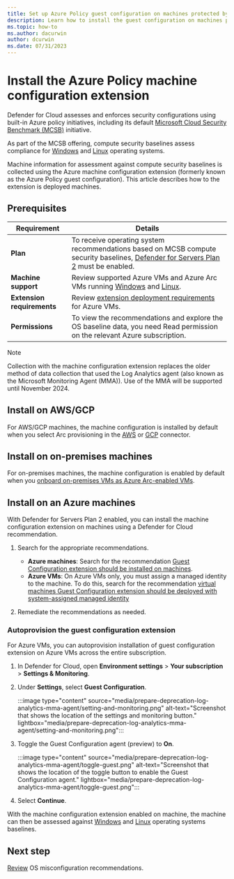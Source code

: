 ```yaml
---
title: Set up Azure Policy guest configuration on machines protected by Microsoft Defender for Cloud
description: Learn how to install the guest configuration on machines protected by Microsoft Defender for Cloud to assess OS misconfigurations. 
ms.topic: how-to
ms.author: dacurwin
author: dcurwin
ms.date: 07/31/2023
---
```


# Install the Azure Policy machine configuration extension


Defender for Cloud assesses and enforces security configurations using built-in Azure policy initiatives, including its default [Microsoft Cloud Security Benchmark (MCSB)](/security/benchmark/azure/introduction) initiative.

As part of the MCSB offering, compute security baselines assess compliance for [Windows](/azure/governance/policy/samples/guest-configuration-baseline-windows) and [Linux](/azure/governance/policy/samples/guest-configuration-baseline-linux) operating systems.

Machine information for assessment against compute security baselines is collected using the Azure machine configuration extension (formerly known as the Azure Policy guest configuration). This article describes how to the extension is deployed machines.

## Prerequisites

**Requirement** | **Details**
--- | ---
**Plan** | To receive operating system recommendations based on MCSB compute security baselines, [Defender for Servers Plan 2](defender-for-servers-overview.md) must be enabled.
**Machine support** |  Review supported Azure VMs and Azure Arc VMs running  [Windows](support-matrix-defender-for-servers.md#windows-machine-support) and [Linux](support-matrix-defender-for-servers.md#linux-machine-support).
**Extension requirements** |  Review [extension deployment requirements](/azure/governance/machine-configuration/overview#enable-machine-configuration) for Azure VMs.
**Permissions** | To view the recommendations and explore the OS baseline data, you need Read permission on the relevant Azure subscription.

> [!NOTE]
> Collection with the machine configuration extension replaces the older method of data collection that used the Log Analytics agent (also known as the Microsoft Monitoring Agent (MMA)). Use of the MMA will be supported until November 2024.


## Install on AWS/GCP

For AWS/GCP machines, the machine configuration is installed by default when you select Arc provisioning in the [AWS](quickstart-onboard-aws.md) or [GCP](quickstart-onboard-gcp.md) connector.

## Install on on-premises machines 

For on-premises machines, the machine configuration is enabled by default when you [onboard on-premises VMs as Azure Arc-enabled VMs](/azure/azure-arc/servers/learn/quick-enable-hybrid-vm).

## Install on an Azure machines

With Defender for Servers Plan 2 enabled, you can install the machine configuration extension on machines using a Defender for Cloud recommendation.

1. Search for the appropriate recommendations.

    - **Azure machines**: Search for the recommendation [Guest Configuration extension should be installed on machines](https://portal.azure.com/#blade/Microsoft_Azure_Security/RecommendationsBlade/assessmentKey/6c99f570-2ce7-46bc-8175-cde013df43bc).
    - **Azure VMs**: On Azure VMs only, you must assign a managed identity to the machine. To do this, search for the recommendation [virtual machines Guest Configuration extension should be deployed with system-assigned managed identity](https://portal.azure.com/#blade/Microsoft_Azure_Security/RecommendationsBlade/assessmentKey/69133b6b-695a-43eb-a763-221e19556755)
1. Remediate the recommendations as needed.

### Autoprovision the guest configuration extension

For Azure VMs, you can autoprovision installation of guest configuration extension on Azure VMs across the entire subscription.

1. In Defender for Cloud, open **Environment settings** > **Your subscription** > **Settings & Monitoring**.
1. Under **Settings**, select **Guest Configuration**.

    :::image type="content" source="media/prepare-deprecation-log-analytics-mma-agent/setting-and-monitoring.png" alt-text="Screenshot that shows the location of the settings and monitoring button." lightbox="media/prepare-deprecation-log-analytics-mma-agent/setting-and-monitoring.png":::

1. Toggle the Guest Configuration agent (preview) to **On**.

    :::image type="content" source="media/prepare-deprecation-log-analytics-mma-agent/toggle-guest.png" alt-text="Screenshot that shows the location of the toggle button to enable the Guest Configuration agent." lightbox="media/prepare-deprecation-log-analytics-mma-agent/toggle-guest.png":::

1. Select **Continue**.


With the machine configuration extension enabled on machine, the machine can then be assessed against [Windows](/azure/governance/policy/samples/guest-configuration-baseline-windows) and [Linux](/azure/governance/policy/samples/guest-configuration-baseline-linux) operating systems baselines.


## Next step

[Review](apply-security-baseline.md) OS misconfiguration recommendations.


